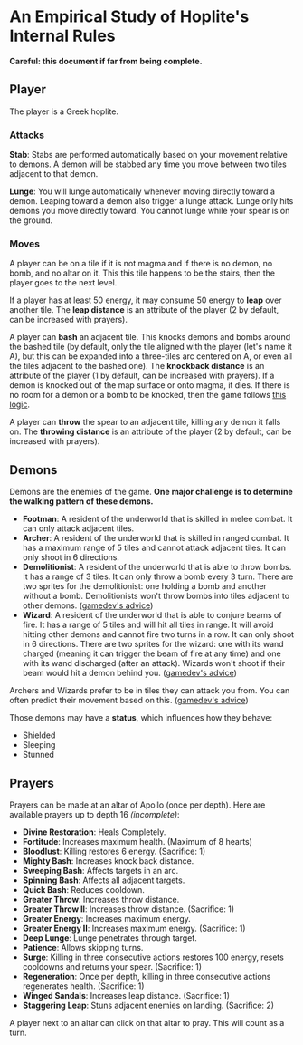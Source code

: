 # An Empirical Study of Hoplite's Internal Rules

**Careful: this document if far from being complete.**

## Player

The player is a Greek hoplite.

### Attacks

**Stab**: Stabs are performed automatically based on your movement relative to demons. A demon will be stabbed any time you move between two tiles adjacent to that demon.

**Lunge**: You will lunge automatically whenever moving directly toward a demon. Leaping toward a demon also trigger a lunge attack. Lunge only hits demons you move directly toward. You cannot lunge while your spear is on the ground.

### Moves

A player can be on a tile if it is not magma and if there is no demon, no bomb, and no altar on it. This this tile happens to be the stairs, then the player goes to the next level.

If a player has at least 50 energy, it may consume 50 energy to **leap** over another tile. The **leap distance** is an attribute of the player (2 by default, can be increased with prayers).

A player can **bash** an adjacent tile. This knocks demons and bombs around the bashed tile (by default, only the tile aligned with the player (let's name it A), but this can be expanded into a three-tiles arc centered on A, or even all the tiles adjacent to the bashed one). The **knockback distance** is an attribute of the player (1 by default, can be increased with prayers). If a demon is knocked out of the map surface or onto magma, it dies. If there is no room for a demon or a bomb to be knocked, then the game follows [this logic](https://www.reddit.com/r/Hoplite/comments/fxx69q/will_i_fall_into_lava_if_i_bashreaction_how_does/fn9ntxe/?context=3).

A player can **throw** the spear to an adjacent tile, killing any demon it falls on. The **throwing distance** is an attribute of the player (2 by default, can be increased with prayers).

## Demons

Demons are the enemies of the game. **One major challenge is to determine the walking pattern of these demons.**

- **Footman**: A resident of the underworld that is skilled in melee combat. It can only attack adjacent tiles.
- **Archer**: A resident of the underworld that is skilled in ranged combat. It has a maximum range of 5 tiles and cannot attack adjacent tiles. It can only shoot in 6 directions.
- **Demolitionist**: A resident of the underworld that is able to throw bombs. It has a range of 3 tiles. It can only throw a bomb every 3 turn. There are two sprites for the demolitionist: one holding a bomb and another without a bomb. Demolitionists won't throw bombs into tiles adjacent to other demons. ([gamedev's advice](http://www.magmafortress.com/2015/03/hoplite-challenge-mode-is-ready.html))
- **Wizard**: A resident of the underworld that is able to conjure beams of fire. It has a range of 5 tiles and will hit all tiles in range. It will avoid hitting other demons and cannot fire two turns in a row. It can only shoot in 6 directions. There are two sprites for the wizard: one with its wand charged (meaning it can trigger the beam of fire at any time) and one with its wand discharged (after an attack). Wizards won't shoot if their beam would hit a demon behind you. ([gamedev's advice](http://www.magmafortress.com/2015/03/hoplite-challenge-mode-is-ready.html))

Archers and Wizards prefer to be in tiles they can attack you from. You can often predict their movement based on this. ([gamedev's advice](http://www.magmafortress.com/2015/03/hoplite-challenge-mode-is-ready.html))

Those demons may have a **status**, which influences how they behave:

- Shielded
- Sleeping
- Stunned

## Prayers

Prayers can be made at an altar of Apollo (once per depth). Here are available prayers up to depth 16 *(incomplete)*:

- **Divine Restoration**: Heals Completely.
- **Fortitude**: Increases maximum health. (Maximum of 8 hearts)
- **Bloodlust**: Killing restores 6 energy. (Sacrifice: 1)
- **Mighty Bash**: Increases knock back distance.
- **Sweeping Bash**: Affects targets in an arc.
- **Spinning Bash**: Affects all adjacent targets.
- **Quick Bash**: Reduces cooldown.
- **Greater Throw**: Increases throw distance.
- **Greater Throw II**: Increases throw distance. (Sacrifice: 1)
- **Greater Energy**: Increases maximum energy.
- **Greater Energy II**: Increases maximum energy. (Sacrifice: 1)
- **Deep Lunge**: Lunge penetrates through target.
- **Patience**: Allows skipping turns.
- **Surge**: Killing in three consecutive actions restores 100 energy, resets cooldowns and returns your spear. (Sacrifice: 1)
- **Regeneration**: Once per depth, killing in three consecutive actions regenerates health. (Sacrifice: 1)
- **Winged Sandals**: Increases leap distance. (Sacrifice: 1)
- **Staggering Leap**: Stuns adjacent enemies on landing. (Sacrifice: 2)

A player next to an altar can click on that altar to pray. This will count as a turn.
